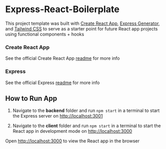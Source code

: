 # Express-React-Boilerplate

This project template was built with [Create React App](https://github.com/facebook/create-react-app), [Express Generator](https://expressjs.com/en/starter/generator.html), and [Tailwind CSS](https://tailwindcss.com/docs/guides/create-react-app) to serve as a starter point for future React app projects using functional components + hooks
  
### Create React App
See the official Create React App [readme](https://github.com/facebook/create-react-app/blob/20edab4894b301f6b90dad0f90a2f82c52a7ac66/README.md) for more info

### Express
See the official Express [readme](https://github.com/expressjs/express/blob/e242796eb343c1e1e17c963dfb09d751a85b3c68/Readme.md) for more info

## How to Run App
1. Navigate to the **backend** folder and run 
`npm start`
in a terminal to start the Express server on [http://localhost:3001](http://localhost:3001)

2. Navigate to the **client** folder and run
`npm start`
in a terminal to start the React app in development mode on [http://localhost:3000](http://localhost:3000) 

Open [http://localhost:3000](http://localhost:3000) to view the React app in the browser